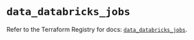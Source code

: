 # `data_databricks_jobs`

Refer to the Terraform Registry for docs: [`data_databricks_jobs`](https://registry.terraform.io/providers/databricks/databricks/1.39.0/docs/data-sources/jobs).
